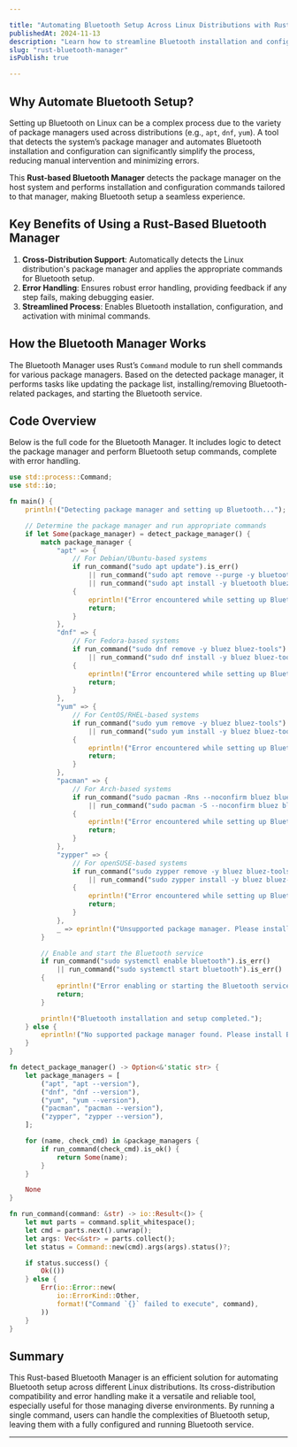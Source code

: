 ```yaml
---

title: "Automating Bluetooth Setup Across Linux Distributions with Rust"
publishedAt: 2024-11-13
description: "Learn how to streamline Bluetooth installation and configuration across various Linux distributions using a Rust-based Bluetooth Manager."
slug: "rust-bluetooth-manager"
isPublish: true

---
```


## Why Automate Bluetooth Setup?

Setting up Bluetooth on Linux can be a complex process due to the variety of package managers used across distributions (e.g., `apt`, `dnf`, `yum`). A tool that detects the system’s package manager and automates Bluetooth installation and configuration can significantly simplify the process, reducing manual intervention and minimizing errors. 

This **Rust-based Bluetooth Manager** detects the package manager on the host system and performs installation and configuration commands tailored to that manager, making Bluetooth setup a seamless experience.

## Key Benefits of Using a Rust-Based Bluetooth Manager 

1. **Cross-Distribution Support**: Automatically detects the Linux distribution's package manager and applies the appropriate commands for Bluetooth setup.
2. **Error Handling**: Ensures robust error handling, providing feedback if any step fails, making debugging easier.
3. **Streamlined Process**: Enables Bluetooth installation, configuration, and activation with minimal commands.

## How the Bluetooth Manager Works

The Bluetooth Manager uses Rust’s `Command` module to run shell commands for various package managers. Based on the detected package manager, it performs tasks like updating the package list, installing/removing Bluetooth-related packages, and starting the Bluetooth service.

## Code Overview

Below is the full code for the Bluetooth Manager. It includes logic to detect the package manager and perform Bluetooth setup commands, complete with error handling.

```rust
use std::process::Command;
use std::io;

fn main() {
    println!("Detecting package manager and setting up Bluetooth...");

    // Determine the package manager and run appropriate commands
    if let Some(package_manager) = detect_package_manager() {
        match package_manager {
            "apt" => {
                // For Debian/Ubuntu-based systems
                if run_command("sudo apt update").is_err()
                    || run_command("sudo apt remove --purge -y bluetooth bluez bluez-tools rfkill").is_err()
                    || run_command("sudo apt install -y bluetooth bluez bluez-tools rfkill").is_err()
                {
                    eprintln!("Error encountered while setting up Bluetooth with apt.");
                    return;
                }
            },
            "dnf" => {
                // For Fedora-based systems
                if run_command("sudo dnf remove -y bluez bluez-tools").is_err()
                    || run_command("sudo dnf install -y bluez bluez-tools").is_err()
                {
                    eprintln!("Error encountered while setting up Bluetooth with dnf.");
                    return;
                }
            },
            "yum" => {
                // For CentOS/RHEL-based systems
                if run_command("sudo yum remove -y bluez bluez-tools").is_err()
                    || run_command("sudo yum install -y bluez bluez-tools").is_err()
                {
                    eprintln!("Error encountered while setting up Bluetooth with yum.");
                    return;
                }
            },
            "pacman" => {
                // For Arch-based systems
                if run_command("sudo pacman -Rns --noconfirm bluez bluez-utils").is_err()
                    || run_command("sudo pacman -S --noconfirm bluez bluez-utils").is_err()
                {
                    eprintln!("Error encountered while setting up Bluetooth with pacman.");
                    return;
                }
            },
            "zypper" => {
                // For openSUSE-based systems
                if run_command("sudo zypper remove -y bluez bluez-tools").is_err()
                    || run_command("sudo zypper install -y bluez bluez-tools").is_err()
                {
                    eprintln!("Error encountered while setting up Bluetooth with zypper.");
                    return;
                }
            },
            _ => eprintln!("Unsupported package manager. Please install Bluetooth manually."),
        }

        // Enable and start the Bluetooth service
        if run_command("sudo systemctl enable bluetooth").is_err()
            || run_command("sudo systemctl start bluetooth").is_err()
        {
            eprintln!("Error enabling or starting the Bluetooth service.");
            return;
        }

        println!("Bluetooth installation and setup completed.");
    } else {
        eprintln!("No supported package manager found. Please install Bluetooth manually.");
    }
}

fn detect_package_manager() -> Option<&'static str> {
    let package_managers = [
        ("apt", "apt --version"),
        ("dnf", "dnf --version"),
        ("yum", "yum --version"),
        ("pacman", "pacman --version"),
        ("zypper", "zypper --version"),
    ];

    for (name, check_cmd) in &package_managers {
        if run_command(check_cmd).is_ok() {
            return Some(name);
        }
    }

    None
}

fn run_command(command: &str) -> io::Result<()> {
    let mut parts = command.split_whitespace();
    let cmd = parts.next().unwrap();
    let args: Vec<&str> = parts.collect();
    let status = Command::new(cmd).args(args).status()?;

    if status.success() {
        Ok(())
    } else {
        Err(io::Error::new(
            io::ErrorKind::Other,
            format!("Command `{}` failed to execute", command),
        ))
    }
}
```

## Summary

This Rust-based Bluetooth Manager is an efficient solution for automating Bluetooth setup across different Linux distributions. Its cross-distribution compatibility and error handling make it a versatile and reliable tool, especially useful for those managing diverse environments. By running a single command, users can handle the complexities of Bluetooth setup, leaving them with a fully configured and running Bluetooth service.

--- 